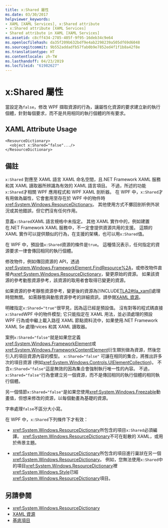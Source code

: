 ```yaml
---
title: x:Shared 屬性
ms.date: 03/30/2017
helpviewer_keywords:
- XAML [XAML Services], x:Shared attribute
- x:Shared attribute [XAML Services]
- Shared attribute in XAML [XAML Services]
ms.assetid: c8cff434-2785-405f-9f95-16deb34c9e64
ms.openlocfilehash: da35f209b632bdf9e4ab2298239a505df69d6048
ms.sourcegitcommit: 9b552addadfb57fab0b9e7852ed4f1f1b8a42f8e
ms.translationtype: HT
ms.contentlocale: zh-TW
ms.lasthandoff: 04/23/2019
ms.locfileid: "61982627"
---
```

# <a name="xshared-attribute"></a>x:Shared 屬性
當設定為`false`，修改 WPF 擷取資源的行為，讓屬性化資源的要求建立新的執行個體，針對每個要求，而不是共用相同的執行個體的所有要求。  
  
## <a name="xaml-attribute-usage"></a>XAML Attribute Usage  
  
```xaml  
<ResourceDictionary>  
  <object x:Shared="false".../>  
</ResourceDictionary>  
```  
  
## <a name="remarks"></a>備註  
 `x:Shared` 對應至 XAML 語言 XAML 命名空間，且.NET Framework XAML 服務和其 XAML 讀取器所辨識為有效的 XAML 語言項目。 不過，所述的功能`x:Shared`才相關 WPF 應用程式和 WPF XAML 剖析器。 在 WPF 中，`x:Shared`才有用做為屬性，它會套用至存在於 WPF 中的物件時<xref:System.Windows.ResourceDictionary>。 其他使用方式不擲回剖析例外狀況或其他錯誤，但它們沒有任何作用。  
  
 意義`x:Shared`XAML 語言規格中未指定。 其他 XAML 實作中的，例如建置在.NET Framework XAML 服務中，不一定會提供資源共用的支援。 這類的 XAML 實作可以提供類似的行為，在支援的架構，也可以用`x:Shared`值。  
  
 在 WPF 中，預設值`x:Shared`資源的條件是`true`。 這種情況表示，任何指定的資源要求一律會傳回相同的執行個體。  
  
 修改物件，例如傳回資源的 API，透過<xref:System.Windows.FrameworkElement.FindResource%2A>，或修改物件直接內<xref:System.Windows.ResourceDictionary>，變更原始的資源。 如果該資源的參考動態資源參考，該資源的取用者會取得已變更的資源。  
  
 如果資源的參考靜態資源參考，變更後的資源為[!INCLUDE[TLA2#tla_xaml](../../../includes/tla2sharptla-xaml-md.md)]處理時間無關。 如需靜態與動態資源參考的詳細資訊，請參閱[XAML 資源](../wpf/advanced/xaml-resources.md)。  
  
 明確指定`x:Shared="true"`很罕見，因為這已經是預設值。 沒有對等的程式碼直接`x:Shared`WPF 中的物件模型; 它只能指定在 XAML 用法，並必須處理的預設 WPF 行為或中繼上載入路徑 XAML 節點資料流中，如果使用.NET Framework XAML Se 處理rvices 和其 XAML 讀取器。  
  
 案例`x:Shared="false"`就是如果您定義<xref:System.Windows.FrameworkElement>或<xref:System.Windows.FrameworkContentElement>衍生類別做為資源，然後您引入的項目資源內容的模型。 `x:Shared="false"` 可讓在相同的集合，將推出許多次的項目資源 (例如<xref:System.Windows.Controls.UIElementCollection>)。 不含`x:Shared="false"`這是無效的因為集合會強制執行唯一性的內容。 不過，`x:Shared="false"`行為會建立另一個資源，而不是傳回相同的執行個體的相同執行個體。  
  
 另一個情節`x:Shared="false"`是如果您使用<xref:System.Windows.Freezable>動畫值，但想来修改的資源，以每個動畫為基礎的資源。  
  
 字串處理`false`不區分大小寫。  
  
 在 WPF 中，`x:Shared`下列條件下才有效：  
  
- <xref:System.Windows.ResourceDictionary>所包含的項目`x:Shared`必須編譯。 <xref:System.Windows.ResourceDictionary>不可在鬆散的 XAML，或用於佈景主題。  
  
- <xref:System.Windows.ResourceDictionary>所包含的項目進行巢狀在另一個<xref:System.Windows.ResourceDictionary>。 例如，您無法使用`x:Shared`中的項目<xref:System.Windows.ResourceDictionary>裡<xref:System.Windows.Style>已經<xref:System.Windows.ResourceDictionary>項目。  
  
## <a name="see-also"></a>另請參閱

- <xref:System.Windows.ResourceDictionary>
- [XAML 資源](../wpf/advanced/xaml-resources.md)
- [基底項目](../wpf/advanced/base-elements.md)
